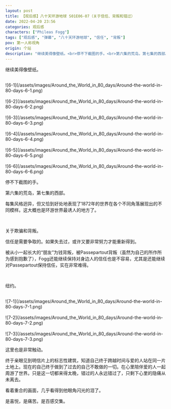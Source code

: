 ```yaml
---
layout: post
title: 【观后感】八十天环游地球 S01E06-07（关于信任、背叛和错过）
date: 2022-04-20 23:56
categories: 观后感
characters: ["Phileas Fogg"]
tags: ["观后感", "弹幕", "八十天环游地球", "信任", "背叛"]
pov: 第一人称视角
origin: 个站
description: "继续美得像壁纸。<br>停不下截图的手。<br>第六集的荒岛，第七集的西部。<br>每集风格迥异，但又恰到好处地表现了1872年的世界在各个不同角落展现出的不同模样。这大概也是环游世界最诱人的地方了。"
---
```


继续美得像壁纸。

<br>
![6-1](/assets/images/Around_the_World_in_80_days/Around-the-world-in-80-days-6-1.png)
<br><br>
![6-2](/assets/images/Around_the_World_in_80_days/Around-the-world-in-80-days-6-2.png)
<br><br>
![6-3](/assets/images/Around_the_World_in_80_days/Around-the-world-in-80-days-6-3.png)
<br><br>
![6-4](/assets/images/Around_the_World_in_80_days/Around-the-world-in-80-days-6-4.png)
<br><br>
![6-5](/assets/images/Around_the_World_in_80_days/Around-the-world-in-80-days-6-5.png)
<br><br>
![6-6](/assets/images/Around_the_World_in_80_days/Around-the-world-in-80-days-6-6.png)
<br>

停不下截图的手。

第六集的荒岛，第七集的西部。

每集风格迥异，但又恰到好处地表现了1872年的世界在各个不同角落展现出的不同模样。这大概也是环游世界最诱人的地方了。

<br>

关于欺骗和背叛。

信任是需要争取的。如果失去过，或许又要非常努力才能重新得到。

被从小一起长大的“朋友”为钱背叛，被Passepartout背叛（虽然为自己的所作所为感到抱歉了），Fogg还能继续保持对身边人的信任也是不容易，尤其是还能继续对Passepartout保持信任，实在非常难得。

<br>

纽约。

<br>
![7-1](/assets/images/Around_the_World_in_80_days/Around-the-world-in-80-days-7-1.png)
<br><br>
![7-2](/assets/images/Around_the_World_in_80_days/Around-the-world-in-80-days-7-2.png)
<br><br>
![7-3](/assets/images/Around_the_World_in_80_days/Around-the-world-in-80-days-7-3.png)
<br>

这里也是非常触动。

终于亲眼见到明信片上的标志性建筑，知道自己终于跨越时间与爱的人站在同一片土地上。现在的自己终于做到了过去的自己不敢做的一切。在心里陪伴爱的人一起周游了世界。只是这一切都来得太晚，错过的人永远错过了，只剩下心里的隐痛从未离去。

看着重合的画面，几乎看得到他眼角闪光的泪了。

是喜悦，是痛苦。是百感交集。
